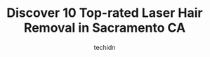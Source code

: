 ---
layout: ampstory
image: https://i0.wp.com/www.depkes.org/wp-content/uploads/2023/06/laser-hair-removal-0-in-sacramento-ca-1685771968.jpeg?resize=640,853
author: techidn
featured: false
description: Discover the impressive array of Laser Hair Removal options in Sacramento CA, where you can find 10 of the largest Laser Hair Removal establishments in the area. From renowned classics to hi
title: Discover 10 Top-rated Laser Hair Removal in Sacramento CA
cover:
   title: Discover 10 Top-rated Laser Hair Removal in Sacramento CA
   subtitle: Rickpate
   background: https://www.depkes.org/wp-content/uploads/2023/06/laser-hair-removal-0-in-sacramento-ca-1685771968.jpeg

pages: 
 - layout: thirds
   top: <h1>#1 Laser & Skin Surgery Center of Northern California</h1>
   bottom: "<p>Thank you to the team at Laser & Skin Surgery Center of Northern California! I recently visited their offices for a few procedures and was very impressed with the high qu</p>"
   background: https://www.depkes.org/wp-content/uploads/2023/06/laser-hair-removal-1-in-sacramento-ca-1685771969.jpeg
   backgroundblur: true
 - layout: thirds
   top: <h1>#2 European Wax Center</h1>
   bottom: "<p>Ive been coming here for a few months now and Alex has always been wonderful. Shes super quick and efficient. Makes you feel comfortable throughout the entire exper</p>"
   background: https://www.depkes.org/wp-content/uploads/2023/06/laser-hair-removal-2-in-sacramento-ca-1685771970.jpeg
   cta:
      link: https://www.depkes.org/blog/discover-10-top-rated-laser-hair-removal-in-sacramento-ca/
      text: Discover 10 Top-rated Laser Hair Removal in Sacramento CA
 - layout: thirds
   top: <h1>#3 European Wax Center</h1>
   bottom: "<p>2525 Fair Oaks Blvd, Sacramento, CA 95825, United States</p>"
   background: https://www.depkes.org/wp-content/uploads/2023/06/laser-hair-removal-3-in-sacramento-ca-1685771970.jpeg
   cta:
      link: https://www.depkes.org/blog/discover-10-top-rated-laser-hair-removal-in-sacramento-ca/
      text: Discover 10 Top-rated Laser Hair Removal in Sacramento CA
 - layout: thirds
   top: <h1>#4 European Wax Center</h1>
   bottom: "<p>1800 15th St, Sacramento, CA 95814, United States</p>"
   background: https://images.unsplash.com/photo-1597773150796-e5c14ebecbf5?ixlib=rb-4.0.3&ixid=MnwxMjA3fDB8MHxwaG90by1wYWdlfHx8fGVufDB8fHx8&auto=format&fit=crop&w=640&h=853&q=80
   cta:
      link: https://www.depkes.org/blog/discover-10-top-rated-laser-hair-removal-in-sacramento-ca/
      text: Discover 10 Top-rated Laser Hair Removal in Sacramento CA
 - layout: thirds
   top: <h1>#5 Aesthetic Envy</h1>
   bottom: "<p>1321 Howe Ave Unit 111, Sacramento, CA 95825, United States</p>"
   background: https://images.unsplash.com/photo-1553949345-eb786bb3f7ba?ixlib=rb-4.0.3&ixid=MnwxMjA3fDB8MHxwaG90by1wYWdlfHx8fGVufDB8fHx8&auto=format&fit=crop&w=640&h=853&q=80
   cta:
      link: https://www.depkes.org/blog/discover-10-top-rated-laser-hair-removal-in-sacramento-ca/
      text: Discover 10 Top-rated Laser Hair Removal in Sacramento CA
 - layout: thirds
   top: <h1>#6 Sugarlillies At Bello Salon Suites</h1>
   bottom: "<p>1440 Ethan Way, Sacramento, CA 95825, United States</p>"
   background: https://images.unsplash.com/photo-1546497974-b213c9efb599?ixlib=rb-4.0.3&ixid=MnwxMjA3fDB8MHxwaG90by1wYWdlfHx8fGVufDB8fHx8&auto=format&fit=crop&w=640&h=853&q=80
   cta:
      link: https://www.depkes.org/blog/discover-10-top-rated-laser-hair-removal-in-sacramento-ca/
      text: Discover 10 Top-rated Laser Hair Removal in Sacramento CA
 - layout: thirds
   top: <h1>#7 Skin Lab Lounge, Facials, Chemical Peels, Lash Lift & More</h1>
   bottom: "<p>7047 S Land Park Dr A, Sacramento, CA 95831, United States</p>"
   background: https://images.unsplash.com/photo-1533998839656-76f5e4b2bccb?ixlib=rb-4.0.3&ixid=MnwxMjA3fDB8MHxwaG90by1wYWdlfHx8fGVufDB8fHx8&auto=format&fit=crop&w=640&h=853&q=80
   cta:
      link: https://www.depkes.org/blog/discover-10-top-rated-laser-hair-removal-in-sacramento-ca/
      text: Discover 10 Top-rated Laser Hair Removal in Sacramento CA
 - layout: thirds
   middle: Continue reading...
   background: https://images.unsplash.com/photo-1496096265110-f83ad7f96608?ixlib=rb-4.0.3&ixid=MnwxMjA3fDB8MHxwaG90by1wYWdlfHx8fGVufDB8fHx8&auto=format&fit=crop&w=640&h=853&q=80
   cta:
      link: https://www.depkes.org/blog/discover-10-top-rated-laser-hair-removal-in-sacramento-ca/
      text: Discover 10 Top-rated Laser Hair Removal in Sacramento CA
      
---